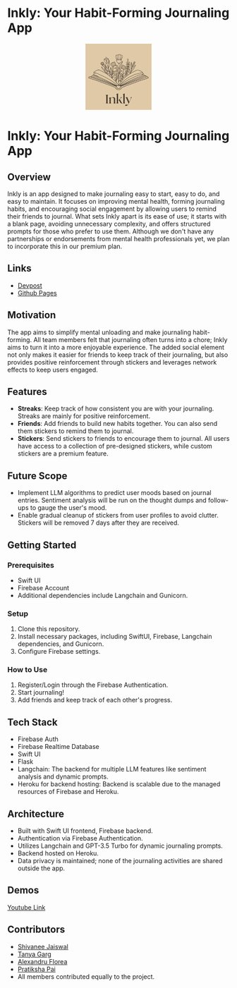 # Inkly: Your Habit-Forming Journaling App

<div align="center">
  	<img src="https://github.com/shivaneej/Inkly/blob/main/app/Inkly/Assets.xcassets/AppIcon.appiconset/AppIcon.png" height="150" width="150">
</div>





# Inkly: Your Habit-Forming Journaling App

## Overview
Inkly is an app designed to make journaling easy to start, easy to do, and easy to maintain. It focuses on improving mental health, forming journaling habits, and encouraging social engagement by allowing users to remind their friends to journal. What sets Inkly apart is its ease of use; it starts with a blank page, avoiding unnecessary complexity, and offers structured prompts for those who prefer to use them. Although we don't have any partnerships or endorsements from mental health professionals yet, we plan to incorporate this in our premium plan.

## Links
- [Devpost](https://devpost.com/software/inkly)
- [Github Pages](https://shivaneej.github.io/Inkly/)


## Motivation
The app aims to simplify mental unloading and make journaling habit-forming. All team members felt that journaling often turns into a chore; Inkly aims to turn it into a more enjoyable experience. The added social element not only makes it easier for friends to keep track of their journaling, but also provides positive reinforcement through stickers and leverages network effects to keep users engaged.

## Features
- **Streaks**: Keep track of how consistent you are with your journaling. Streaks are mainly for positive reinforcement.
- **Friends**: Add friends to build new habits together. You can also send them stickers to remind them to journal.
- **Stickers**: Send stickers to friends to encourage them to journal. All users have access to a collection of pre-designed stickers, while custom stickers are a premium feature.

## Future Scope
- Implement LLM algorithms to predict user moods based on journal entries. Sentiment analysis will be run on the thought dumps and follow-ups to gauge the user's mood.
- Enable gradual cleanup of stickers from user profiles to avoid clutter. Stickers will be removed 7 days after they are received.

## Getting Started

### Prerequisites
- Swift UI
- Firebase Account
- Additional dependencies include Langchain and Gunicorn.

### Setup
1. Clone this repository.
2. Install necessary packages, including SwiftUI, Firebase, Langchain dependencies, and Gunicorn.
3. Configure Firebase settings.

### How to Use
1. Register/Login through the Firebase Authentication.
2. Start journaling!
3. Add friends and keep track of each other's progress.

## Tech Stack
- Firebase Auth
- Firebase Realtime Database
- Swift UI
- Flask
- Langchain: The backend for multiple LLM features like sentiment analysis and dynamic prompts.
- Heroku for backend hosting: Backend is scalable due to the managed resources of Firebase and Heroku.

## Architecture
- Built with Swift UI frontend, Firebase backend.
- Authentication via Firebase Authentication.
- Utilizes Langchain and GPT-3.5 Turbo for dynamic journaling prompts.
- Backend hosted on Heroku.
- Data privacy is maintained; none of the journaling activities are shared outside the app.

## Demos
[Youtube Link](https://youtu.be/HvIQTvkgexg)

## Contributors
- [Shivanee Jaiswal](mailto:sjaiswal45@gatech.edu)
- [Tanya Garg](mailto:tgarg40@gatech.edu)
- [Alexandru Florea](mailto:aflorea6@gatech.edu)
- [Pratiksha Pai](mailto:ppai33@gatech.edu)
- All members contributed equally to the project.